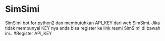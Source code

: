 # SimSimi
SimSimi bot for python2 dan membutuhkan API_KEY dari web SimSimi. Jika tidak mempunyai KEY nya anda bisa register ke link resmi SimSimi di bawah ini..
#Register API_KEY

